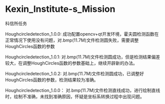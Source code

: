 # Kexin_Institute-s_Mission
科信所任务

Houghcircledetection_1.0.0:
成功配置opencv+qt开发环境，霍夫圆检测函数在正常情况下使用没有问题，对.bmp(11.7M)文件检测圆失败，需要调整HoughCircles函数的参数

Houghcircledetection_1.0.1:
对.bmp(11.7M)文件检测圆成功，但是检测结果偏差较大，在调整HoughCircles函数的参数基础上，继续开辟新的办法。

Houghcircledetection_1.0.2:
对.bmp(11.7M)文件检测圆成功，已调整好HoughCircles函数的参数，检测结果较为准确。

Houghcircledetection_1.0.0：
对.bmp(11.7M)文件检测直线成功，进行绘制直线时，绘制不准确，未找到准确原因，怀疑是坐标系转换过程中出现问题。

